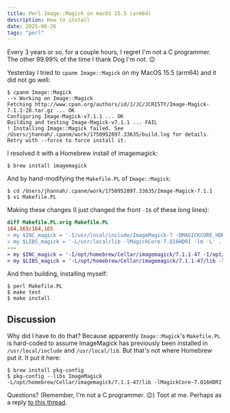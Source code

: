 ```yaml
---
title: Perl Image::Magick on macOS 15.5 (arm64)
description: How to install
date: 2025-06-26
tags: "perl"
---
```


Every 3 years or so, for a couple hours, I regret I'm not a C programmer. The other 99.99% of the time I thank Dog I'm not. 😉 

Yesterday I tried to `cpanm Image::Magick` on my MacOS 15.5 (arm64)
and it did not go well:

```
$ cpanm Image::Magick
--> Working on Image::Magick
Fetching http://www.cpan.org/authors/id/J/JC/JCRISTY/Image-Magick-7.1.1-28.tar.gz ... OK
Configuring Image-Magick-v7.1.1 ... OK
Building and testing Image-Magick-v7.1.1 ... FAIL
! Installing Image::Magick failed. See /Users/jhannah/.cpanm/work/1750952897.33635/build.log for details. Retry with --force to force install it.
```

I resolved it with a Homebrew install of imagemagick:

```
$ brew install imagemagick
```

And by hand-modifying the `Makefile.PL` of `Image::Magick`:

```
$ cd /Users/jhannah/.cpanm/work/1750952897.33635/Image-Magick-7.1.1
$ vi Makefile.PL
```

Making these changes (I just changed the front `-I`s of these long lines):

```diff
diff Makefile.PL.orig Makefile.PL
164,165c164,165
< my $INC_magick = '-I/usr/local/include/ImageMagick-7 -DMAGICKCORE_HDRI_ENABLE=1 -DMAGICKCORE_QUANTUM_DEPTH=16 -I/usr/include/libxml2 -I"' . $Config{'usrinc'} . '/ImageMagick-7"';
< my $LIBS_magick = '-L/usr/local/lib -lMagickCore-7.Q16HDRI -lm -L' . $Config{'archlib'} . '/CORE';
---
> my $INC_magick = '-I/opt/homebrew/Cellar/imagemagick/7.1.1-47 -I/opt/homebrew/Cellar/imagemagick/7.1.1-47/include/ImageMagick-7 -DMAGICKCORE_HDRI_ENABLE=1 -DMAGICKCORE_QUANTUM_DEPTH=16 -I/usr/include/libxml2 -I"' . $Config{'usrinc'} . '/ImageMagick-7"';
> my $LIBS_magick = '-L/opt/homebrew/Cellar/imagemagick/7.1.1-47/lib -lMagickCore-7.Q16HDRI -lm -L' . $Config{'archlib'} . '/CORE';
```

And then building, installing myself:

```
$ perl Makefile.PL
$ make test
$ make install
```

## Discussion

Why did I have to do that? Because apparently `Image::Magick`'s `Makefile.PL`
is hard-coded to assume ImageMagick has previously been installed in
`/usr/local/include` and `/usr/local/lib`.
But that's not where Homebrew put it. It put it here:

```
$ brew install pkg-config
$ pkg-config --libs ImageMagick
-L/opt/homebrew/Cellar/imagemagick/7.1.1-47/lib -lMagickCore-7.Q16HDRI
```

Questions? (Remember, I'm not a C programmer. 😉) Toot at me.
Perhaps as a reply [to this thread](https://flyovercountry.social/@deafferret/114745820673706891).
